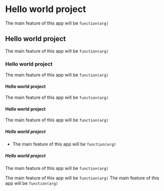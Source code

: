 # Hello world project
The main feature of this app will be `function(arg)`


## Hello world project
The main feature of this app will be `function(arg)`


### Hello world project
The main feature of this app will be `function(arg)`


#### Hello world project
The main feature of this app will be `function(arg)`


#### Hello world project
The main feature of this app will be `function(arg)`


##### Hello world project
- The main feature of this app will be `function(arg)`


##### Hello world project
The main feature of this app will be `function(arg)`

The main feature of this app will be `function(arg)`
The main feature of this app will be `function(arg)`